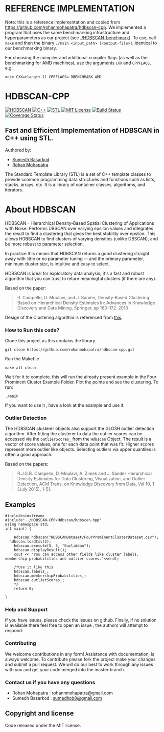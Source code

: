 # REFERENCE IMPLEMENTATION
Note: this is a reference implementation and copied from https://github.com/rohanmohapatra/hdbscan-cpp. We implemented a program that uses the same benchmarking infrastructure and hyperparameters as our project (see [./HDBSCAN-benchmark](./HDBSCAN-benchmark)). To use, call `make` and then the binary `./main <input_path> [<output-file>]`, identical to our benchmarking binary.

For choosing the compiler and additional compiler flags (as well as the benchmarking for AMD machines), use the arguments `CXX` and `CPPFLAGS`, e.g.

```make CXX=clang++-11 CPPFLAGS=-DBENCHMARK_AMD```
# HDBSCAN-CPP
[![HDBSCAN](https://img.shields.io/badge/HDBSCAN-Clustering-yellowgreen.svg)](https://hdbscan.readthedocs.io/en/latest/how_hdbscan_works.html)
[![C++](https://img.shields.io/badge/C%2B%2B-14-green.svg )](https://en.wikipedia.org/wiki/C%2B%2B14)
[![STL](https://img.shields.io/badge/C%2B%2B-STL-brightgreen.svg )](https://en.wikipedia.org/wiki/Standard_Template_Library)
[![MIT License](https://img.shields.io/badge/License-MIT-blue.svg )](https://github.com/rohanmohapatra/hdbscan-cpp/blob/master/LICENSE.md)
[![Build Status](https://travis-ci.org/rohanmohapatra/hdbscan-cpp.svg?branch=master)](https://travis-ci.org/rohanmohapatra/hdbscan-cpp)
[![Coverage Status](https://coveralls.io/repos/github/rohanmohapatra/hdbscan-cpp/badge.svg?branch=master)](https://coveralls.io/github/rohanmohapatra/hdbscan-cpp?branch=master)

Fast and Efficient Implementation of HDBSCAN in C++ using STL.
--------------------------------------------------------------------------------------------------------------

Authored by:
* [Sumedh Basarkod](https://github.com/sumedhpb)
* [Rohan Mohapatra](https://github.com/rohanmohapatra)

The Standard Template Library (STL) is a set of C++ template classes to provide common programming 
data structures and functions such as lists, stacks, arrays, etc. It is a library of container classes, algorithms, and iterators. 

# About HDBSCAN
HDBSCAN - Hierarchical Density-Based Spatial Clustering of Applications with Noise. Performs DBSCAN over varying epsilon values and integrates the result to find a clustering that gives the best stability over epsilon. This allows HDBSCAN to find clusters of varying densities (unlike DBSCAN), and be more robust to parameter selection.

In practice this means that HDBSCAN returns a good clustering straight away with little or no parameter tuning -- and the primary parameter, minimum cluster size, is intuitive and easy to select.

HDBSCAN is ideal for exploratory data analysis; it's a fast and robust algorithm that you can trust to return meaningful clusters (if there are any).

Based on the paper:
> R. Campello, D. Moulavi, and J. Sander, Density-Based Clustering Based on Hierarchical Density Estimates In: Advances in Knowledge Discovery and Data Mining, Springer, pp 160-172. 2013

Design of the Clustering algorithm is referenced from [this](https://github.com/doxakis/HdbscanSharp).

### How to Run this code?

Clone this project as this contains the library.
```
git clone https://github.com/rohanmohapatra/hdbscan-cpp.git
```

Run the Makefile
```
make all clean
```

Wait for it to complete, this will run the already present example in the Four Prominent Cluster Example Folder. Plot the points and see the clustering.
To run:
```
./main
```

If you want to use it , have a look at the example and use it.



### Outlier Detection
The HDBSCAN clusterer objects also support the GLOSH outlier detection algorithm. After fitting the clusterer to 
data the outlier scores can be accessed via the `outlierScores_` from the `Hdbscan` Object. The result is a vector of score values,
one for each data point that was fit. Higher scores represent more outlier like objects. Selecting outliers via upper 
quantiles is often a good approach.

Based on the papers:
> R.J.G.B. Campello, D. Moulavi, A. Zimek and J. Sander Hierarchical Density Estimates for Data Clustering, Visualization, and Outlier Detection, ACM Trans. on Knowledge Discovery from Data, Vol 10, 1 (July 2015), 1-51.

## Examples
```
#include<iostream>
#include"../HDBSCAN-CPP/Hdbscan/hdbscan.hpp"
using namespace std;
int main() {

	Hdbscan hdbscan("HDBSCANDataset/FourProminentClusterDataset.csv");
  hdbscan.loadCsv(2);
	hdbscan.execute(5, 5, "Euclidean");
	hdbscan.displayResult();
	cout << "You can access other fields like cluster labels, membership probabilities and outlier scores."<<endl;

	/*Use it like this
	hdbscan.labels_;
	hdbscan.membershipProbabilities_;
	hdbscan.outlierScores_;
	*/
	return 0;

}
```

### Help and Support
If you have issues, please check the issues on github. Finally, if no solution is available there feel free to open an issue ; 
the authors will attempt to respond.


### Contributing
We welcome contributions in any form! Assistance with documentation, is always welcome. 
To contribute please fork the project make your changes and submit a pull request. 
We will do our best to work through any issues with you and get your code merged into the master branch.

### Contact us if you have any questions
* Rohan Mohapatra : rohannmohapatra@gmail.com
* Sumedh Basarkod : sumedhpb8@gmail.com

## Copyright and license
Code released under the MIT license.
